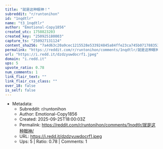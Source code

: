 ```yaml
---
title: "就是这种眼神！"
subreddit: "r/runtonihon"
id: "1nqdtlr"
name: "t3_1nqdtlr"
author: "Emotional-Copy1856"
created_utc: 1758823203
created_key: "250925180003"
capture_ts: "250927131124"
content_sha256: "7a4d63c20a9cec1215528e533924845a84ffe23ca745b0717883538fdfd62629"
permalink: "https://reddit.com/r/runtonihon/comments/1nqdtlr/就是这种眼神/"
url: "https://i.redd.it/dzdzyuwdocrf1.jpeg"
domain: "i.redd.it"
ups: 5
upvote_ratio: 0.78
num_comments: 1
link_flair_text: ""
link_flair_css_class: ""
over_18: false
is_self: false
---
```


- Metadata:
  - Subreddit: r/runtonihon
  - Author: Emotional-Copy1856
  - Created: 2025-09-25T18:00:03Z
  - Permalink: https://reddit.com/r/runtonihon/comments/1nqdtlr/就是这种眼神/
  - URL: https://i.redd.it/dzdzyuwdocrf1.jpeg
  - Ups: 5 | Ratio: 0.78 | Comments: 1

